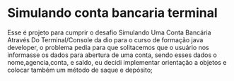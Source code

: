 # Simulando conta bancaria terminal

Esse é projeto para cumprir o desafio Simulando Uma Conta Bancária Através Do Terminal/Console da dio para o curso de formação java developer, o problema pedia para que solitacemos que o usuário nos informasse os dados para abertura de uma conta, sendo esses dados o nome,agencia,conta, e saldo, eu decidi implementar orientação a objetos e colocar também um método de saque e depósito;
